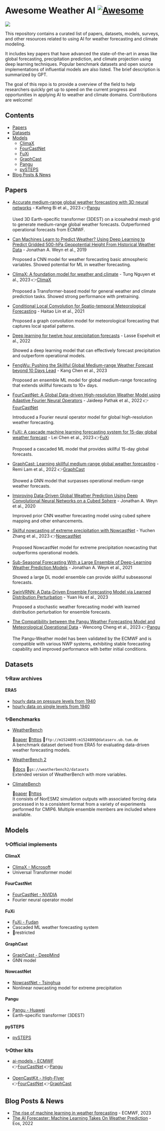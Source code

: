 # Awesome Weather AI [![Awesome](https://cdn.rawgit.com/sindresorhus/awesome/d7305f38d29fed78fa85652e3a63e154dd8e8829/media/badge.svg)](https://github.com/sindresorhus/awesome)

<img src='https://github.com/HeQinWill/awesome-WeatherAI/blob/main/awesome-weatherai.jpg'>

This repository contains a curated list of papers, datasets, models, surveys, and other resources related to using AI for weather forecasting and climate modeling.  

It includes key papers that have advanced the state-of-the-art in areas like global forecasting, precipitation prediction, and climate projection using deep learning techniques. Popular benchmark datasets and open source implementations of influential models are also listed. The brief description is summarized by GPT.  

The goal of this repo is to provide a overview of the field to help researchers quickly get up to speed on the current progress and opportunities in applying AI to weather and climate domains. Contributions are welcome!  

## Contents

- [Papers](#papers)
- [Datasets](#datasets)
- [Models](#models)
    - [ClimaX](#climax)
    - [FourCastNet](#fourcastnet)
    - [FuXi](#fuxi)
    - [GraphCast](#graphcast)
    - [Pangu](#pangu)
    - [pySTEPS](#pysteps)
- [Blog Posts & News](#blog-posts--news)

## Papers

- [Accurate medium-range global weather forecasting with 3D neural networks](https://www.nature.com/articles/s41586-023-06185-3) - Kaifeng Bi et al., 2023 👉[Pangu](#pangu)

  Used 3D Earth-specific transformer (3DEST) on a icosahedral mesh grid to generate medium-range global weather forecasts. Outperformed operational forecasts from ECMWF.

- [Can Machines Learn to Predict Weather? Using Deep Learning to Predict Gridded 500-hPa Geopotential Height From Historical Weather Data](https://onlinelibrary.wiley.com/doi/abs/10.1029/2019MS001705) - Jonathan A. Weyn et al., 2019

  Proposed a CNN model for weather forecasting basic atmospheric variables. Showed potential for ML in weather forecasting.

- [ClimaX: A foundation model for weather and climate](http://arxiv.org/abs/2301.10343) - Tung Nguyen et al., 2023 👉[ClimaX](#climax)

  Proposed a Transformer-based model for general weather and climate prediction tasks. Showed strong performance with pretraining.

- [Conditional Local Convolution for Spatio-temporal Meteorological Forecasting](http://arxiv.org/abs/2101.01000) - Haitao Lin et al., 2021

  Proposed a graph convolution model for meteorological forecasting that captures local spatial patterns.

- [Deep learning for twelve hour precipitation forecasts](https://www.nature.com/articles/s41467-022-32483-x) - Lasse Espeholt et al., 2022

  Showed a deep learning model that can effectively forecast precipitation and outperform operational models.

- [FengWu: Pushing the Skillful Global Medium-range Weather Forecast beyond 10 Days Lead](http://arxiv.org/abs/2304.02948) - Kang Chen et al., 2023

  Proposed an ensemble ML model for global medium-range forecasting that extends skillful forecasts to 10+ days.

- [FourCastNet: A Global Data-driven High-resolution Weather Model using Adaptive Fourier Neural Operators](http://arxiv.org/abs/2202.11214) - Jaideep Pathak et al., 2022 👉[FourCastNet](#fourcastnet)

  Introduced a Fourier neural operator model for global high-resolution weather forecasting.

- [FuXi: A cascade machine learning forecasting system for 15-day global weather forecast](http://arxiv.org/abs/2306.12873) - Lei Chen et al., 2023 👉[FuXi](#fuxi)

  Proposed a cascaded ML model that provides skillful 15-day global forecasts.

- [GraphCast: Learning skillful medium-range global weather forecasting](http://arxiv.org/abs/2212.12794) - Remi Lam et al., 2022 👉[GraphCast](#graphcast)

  Showed a GNN model that surpasses operational medium-range weather forecasts.

- [Improving Data-Driven Global Weather Prediction Using Deep Convolutional Neural Networks on a Cubed Sphere](https://onlinelibrary.wiley.com/doi/abs/10.1029/2020MS002109) - Jonathan A. Weyn et al., 2020

  Improved prior CNN weather forecasting model using cubed sphere mapping and other enhancements.

- [Skilful nowcasting of extreme precipitation with NowcastNet](https://www.nature.com/articles/s41586-023-06184-4) - Yuchen Zhang et al., 2023 👉[NowcastNet](#nowcastnet)

  Proposed NowcastNet model for extreme precipitation nowcasting that outperforms operational models.

- [Sub-Seasonal Forecasting With a Large Ensemble of Deep-Learning Weather Prediction Models](https://onlinelibrary.wiley.com/doi/abs/10.1029/2021MS002502) - Jonathan A. Weyn et al., 2021

  Showed a large DL model ensemble can provide skillful subseasonal forecasts.

- [SwinVRNN: A Data-Driven Ensemble Forecasting Model via Learned Distribution Perturbation](http://arxiv.org/abs/2205.13158) - Yuan Hu et al., 2023

  Proposed a stochastic weather forecasting model with learned distribution perturbation for ensemble forecasts.
  
- [The Compatibility between the Pangu Weather Forecasting Model and Meteorological Operational Data](https://doi.org/10.48550/arXiv.2308.04460) - Wencong Cheng et al., 2023 👉[Pangu](#pangu)
  
  The Pangu-Weather model has been validated by the ECMWF and is compatible with various NWP systems, exhibiting stable forecasting capability and improved performance with better initial conditions.


## Datasets

### ✨Raw archives
#### ERA5
- [hourly data on pressure levels from 1940](https://cds.climate.copernicus.eu/cdsapp#!/dataset/reanalysis-era5-pressure-levels)
- [hourly data on single levels from 1940](https://cds.climate.copernicus.eu/cdsapp#!/dataset/reanalysis-era5-single-levels)

### ✨Benchmarks
- [WeatherBench](https://github.com/pangeo-data/WeatherBench)

  📒[paper](https://doi.org/10.1029/2020MS002203) 🔗[https](https://dataserv.ub.tum.de/index.php/s/m1524895) 🔗`ftp://m1524895:m1524895@dataserv.ub.tum.de`  
  A benchmark dataset derived from ERA5 for evaluating data-driven weather forecasting models.

- [WeatherBench 2](https://github.com/google-research/weatherbench2)

  📒[docs](https://weatherbench2.readthedocs.io/en/latest) 🔗`gs://weatherbench2/datasets`  
  Extended version of WeatherBench with more variables.

- [ClimateBench](https://github.com/duncanwp/ClimateBench)

  📒[paper](https://doi.org/10.1029/2021MS002954) 🔗[https](https://zenodo.org/record/7064308)  
  It consists of NorESM2 simulation outputs with associated forcing data processed in to a consistent format from a variety of experiments performed for CMIP6. Multiple ensemble members are included where available.  


## Models

### ✨Official implements

#### ClimaX 
- [ClimaX - Microsoft](https://github.com/microsoft/ClimaX)
- Universal Transformer model

#### FourCastNet
- [FourCastNet - NVIDIA](https://github.com/NVlabs/FourCastNet)
- Fourier neural operator model

#### FuXi
- [FuXi - Fudan](https://github.com/tpys/FuXi)
- Cascaded ML weather forecasting system
- 🔐restricted

#### GraphCast
- [GraphCast - DeepMind](https://github.com/deepmind/graphcast)
- GNN model

#### NowcastNet
- [NowcastNet - Tsinghua](https://doi.org/10.24433/CO.0832447.v1)
- Nonlinear nowcasting model for extreme precipitation

#### Pangu
- [Pangu - Huawei](https://github.com/198808xc/Pangu-Weather)
- Earth-specific transformer (3DEST)

#### pySTEPS
- [pySTEPS](https://github.com/pySTEPS/pysteps)

### ✨Other kits

- [ai-models - ECMWF](https://github.com/ecmwf-lab/ai-models)  
  👉[FourCastNet](#fourcastnet) 👉[Pangu](#pangu)

- [OpenCastKit - High-Flyer](https://github.com/HFAiLab/OpenCastKit)  
  👉[FourCastNet](#fourcastnet) 👉[GraphCast](#graphcast)


## Blog Posts & News
- [The rise of machine learning in weather forecasting](https://www.ecmwf.int/en/about/media-centre/science-blog/2023/rise-machine-learning-weather-forecasting) - ECMWF, 2023
- [The AI Forecaster: Machine Learning Takes On Weather Prediction](http://eos.org/research-spotlights/the-ai-forecaster-machine-learning-takes-on-weather-prediction) - Eos, 2022
